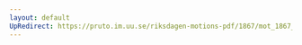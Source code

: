 ```yaml
---
layout: default
UpRedirect: https://pruto.im.uu.se/riksdagen-motions-pdf/1867/mot_1867__ak__224/mot_1867__ak__224-002.pdf
---
```

